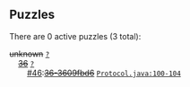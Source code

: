 ## Puzzles

There are 0 active puzzles (3 total):


<del>unknown</del> [`?`](../master/?)<br/>
&nbsp;&nbsp;&nbsp;&nbsp;[<del>36</del>](https://github.com/jcabi/jcabi-email/issues/36) [`?`](../master/?)<br/>
&nbsp;&nbsp;&nbsp;&nbsp;&nbsp;&nbsp;&nbsp;&nbsp;[#46](https://github.com/jcabi/jcabi-email/issues/46):[<del>36-3609fbd6</del>](https://github.com/jcabi/jcabi-email/issues/46) [`Protocol.java:100-104`](../master/src/main/java/com/jcabi/email/Protocol.java#L100-L104)<br/>